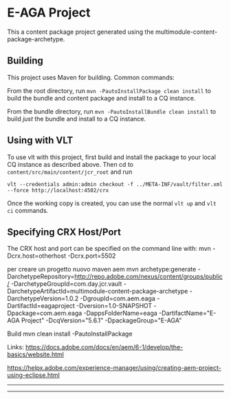 E-AGA Project
========

This a content package project generated using the multimodule-content-package-archetype.

Building
--------

This project uses Maven for building. Common commands:

From the root directory, run ``mvn -PautoInstallPackage clean install`` to build the bundle and content package and install to a CQ instance.

From the bundle directory, run ``mvn -PautoInstallBundle clean install`` to build *just* the bundle and install to a CQ instance.

Using with VLT
--------------

To use vlt with this project, first build and install the package to your local CQ instance as described above. Then cd to `content/src/main/content/jcr_root` and run

    vlt --credentials admin:admin checkout -f ../META-INF/vault/filter.xml --force http://localhost:4502/crx

Once the working copy is created, you can use the normal ``vlt up`` and ``vlt ci`` commands.

Specifying CRX Host/Port
------------------------

The CRX host and port can be specified on the command line with:
mvn -Dcrx.host=otherhost -Dcrx.port=5502 <goals>

per creare un progetto nuovo maven aem
mvn archetype:generate -DarchetypeRepository=http://repo.adobe.com/nexus/content/groups/public/ -DarchetypeGroupId=com.day.jcr.vault -DarchetypeArtifactId=multimodule-content-package-archetype -DarchetypeVersion=1.0.2 -DgroupId=com.aem.eaga -DartifactId=eagaproject -Dversion=1.0-SNAPSHOT -Dpackage=com.aem.eaga -DappsFolderName=eaga -DartifactName="E-AGA Project" -DcqVersion="5.6.1" -DpackageGroup="E-AGA"

Build 
mvn clean install -PautoInstallPackage

Links:
https://docs.adobe.com/docs/en/aem/6-1/develop/the-basics/website.html

https://helpx.adobe.com/experience-manager/using/creating-aem-project-using-eclipse.html

---------------------------------------------------------------------------------------
<?xml version="1.0" encoding="UTF-8"?>
<workspaceFilter version="1.0">
    <filter root="/content/eaga"/>
    <filter root="/apps/eaga"/>
    <filter root="/etc/designs/EAGA-Design"/>
    <filter root="/content/dam/eaga"/>
</workspaceFilter>

----------------------------------------------------------------------------------------
